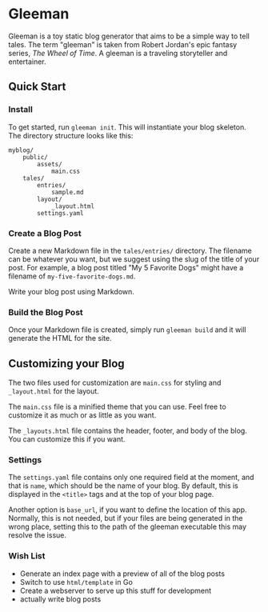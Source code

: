 # Gleeman

Gleeman is a toy static blog generator that aims to be a simple way to tell tales. The term "gleeman" is taken from Robert Jordan's epic fantasy series, _The Wheel of Time_. A gleeman is a traveling storyteller and entertainer.

## Quick Start

### Install
To get started, run `gleeman init`. This will instantiate your blog skeleton. The directory structure looks like this:

```
myblog/
    public/
        assets/
            main.css
    tales/
        entries/
            sample.md
        layout/
            _layout.html
        settings.yaml
```

### Create a Blog Post

Create a new Markdown file in the `tales/entries/` directory. The filename can be whatever you want, but we suggest using the slug of the title of your post. For example, a blog post titled "My 5 Favorite Dogs" might have a filename of `my-five-favorite-dogs.md`. 

Write your blog post using Markdown.

### Build the Blog Post

Once your Markdown file is created, simply run `gleeman build` and it will generate the HTML for the site.

## Customizing your Blog

The two files used for customization are `main.css` for styling and `_layout.html` for the layout. 

The `main.css` file is a minified theme that you can use. Feel free to customize it as much or as little as you want.

The `_layouts.html` file contains the header, footer, and body of the blog. You can customize this if you want.

### Settings

The `settings.yaml` file contains only one required field at the moment, and that is `name`, which should be the name of your blog. By default, this is displayed in the `<title>` tags and at the top of your blog page.

Another option is `base_url`, if you want to define the location of this app. Normally, this is not needed, but if your files are being generated in the wrong place, setting this to the path of the gleeman executable this may resolve the issue.

### Wish List

* Generate an index page with a preview of all of the blog posts
* Switch to use `html/template` in Go
* Create a webserver to serve up this stuff for development
* actually write blog posts